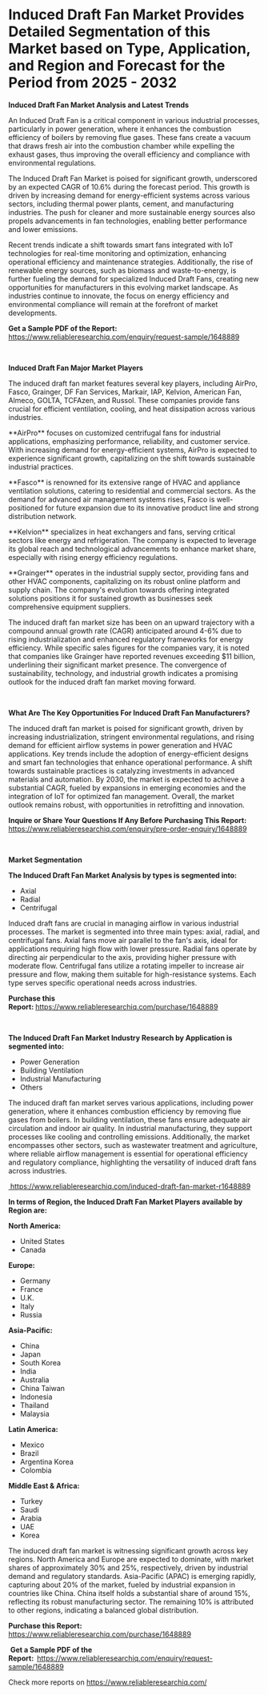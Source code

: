 <p><h1>Induced Draft Fan Market Provides Detailed Segmentation of this Market based on Type, Application, and Region and Forecast for the Period from 2025 - 2032</h1></p><p><strong>Induced Draft Fan Market Analysis and Latest Trends</strong></p>
<p><p>An Induced Draft Fan is a critical component in various industrial processes, particularly in power generation, where it enhances the combustion efficiency of boilers by removing flue gases. These fans create a vacuum that draws fresh air into the combustion chamber while expelling the exhaust gases, thus improving the overall efficiency and compliance with environmental regulations.</p><p>The Induced Draft Fan Market is poised for significant growth, underscored by an expected CAGR of 10.6% during the forecast period. This growth is driven by increasing demand for energy-efficient systems across various sectors, including thermal power plants, cement, and manufacturing industries. The push for cleaner and more sustainable energy sources also propels advancements in fan technologies, enabling better performance and lower emissions.</p><p>Recent trends indicate a shift towards smart fans integrated with IoT technologies for real-time monitoring and optimization, enhancing operational efficiency and maintenance strategies. Additionally, the rise of renewable energy sources, such as biomass and waste-to-energy, is further fueling the demand for specialized Induced Draft Fans, creating new opportunities for manufacturers in this evolving market landscape. As industries continue to innovate, the focus on energy efficiency and environmental compliance will remain at the forefront of market developments.</p></p>
<p><strong>Get a Sample PDF of the Report:&nbsp;</strong> <a href="https://www.reliableresearchiq.com/enquiry/request-sample/1648889?utm_campaign=3068&utm_medium=2&utm_source=Github&utm_content=ia&utm_term=09042025&utm_id=induced-draft-fan">https://www.reliableresearchiq.com/enquiry/request-sample/1648889</a></p>
<p>&nbsp;</p>
<p><strong>Induced Draft Fan Major Market Players</strong></p>
<p><p>The induced draft fan market features several key players, including AirPro, Fasco, Grainger, DF Fan Services, Markair, IAP, Kelvion, American Fan, Almeco, GOLTA, TCFAzen, and Russol. These companies provide fans crucial for efficient ventilation, cooling, and heat dissipation across various industries.</p><p>**AirPro** focuses on customized centrifugal fans for industrial applications, emphasizing performance, reliability, and customer service. With increasing demand for energy-efficient systems, AirPro is expected to experience significant growth, capitalizing on the shift towards sustainable industrial practices.</p><p>**Fasco** is renowned for its extensive range of HVAC and appliance ventilation solutions, catering to residential and commercial sectors. As the demand for advanced air management systems rises, Fasco is well-positioned for future expansion due to its innovative product line and strong distribution network.</p><p>**Kelvion** specializes in heat exchangers and fans, serving critical sectors like energy and refrigeration. The company is expected to leverage its global reach and technological advancements to enhance market share, especially with rising energy efficiency regulations.</p><p>**Grainger** operates in the industrial supply sector, providing fans and other HVAC components, capitalizing on its robust online platform and supply chain. The company's evolution towards offering integrated solutions positions it for sustained growth as businesses seek comprehensive equipment suppliers.</p><p>The induced draft fan market size has been on an upward trajectory with a compound annual growth rate (CAGR) anticipated around 4-6% due to rising industrialization and enhanced regulatory frameworks for energy efficiency. While specific sales figures for the companies vary, it is noted that companies like Grainger have reported revenues exceeding $11 billion, underlining their significant market presence. The convergence of sustainability, technology, and industrial growth indicates a promising outlook for the induced draft fan market moving forward.</p></p>
<p>&nbsp;</p>
<p><strong>What Are The Key Opportunities For Induced Draft Fan Manufacturers?</strong></p>
<p><p>The induced draft fan market is poised for significant growth, driven by increasing industrialization, stringent environmental regulations, and rising demand for efficient airflow systems in power generation and HVAC applications. Key trends include the adoption of energy-efficient designs and smart fan technologies that enhance operational performance. A shift towards sustainable practices is catalyzing investments in advanced materials and automation. By 2030, the market is expected to achieve a substantial CAGR, fueled by expansions in emerging economies and the integration of IoT for optimized fan management. Overall, the market outlook remains robust, with opportunities in retrofitting and innovation.</p></p>
<p><strong>Inquire or Share Your Questions If Any Before Purchasing This Report:</strong> <a href="https://www.reliableresearchiq.com/enquiry/pre-order-enquiry/1648889?utm_campaign=3068&utm_medium=2&utm_source=Github&utm_content=ia&utm_term=09042025&utm_id=induced-draft-fan">https://www.reliableresearchiq.com/enquiry/pre-order-enquiry/1648889</a></p>
<p>&nbsp;</p>
<p><strong>Market Segmentation</strong></p>
<p><strong>The Induced Draft Fan Market Analysis by types is segmented into:</strong></p>
<p><ul><li>Axial</li><li>Radial</li><li>Centrifugal</li></ul></p>
<p><p>Induced draft fans are crucial in managing airflow in various industrial processes. The market is segmented into three main types: axial, radial, and centrifugal fans. Axial fans move air parallel to the fan's axis, ideal for applications requiring high flow with lower pressure. Radial fans operate by directing air perpendicular to the axis, providing higher pressure with moderate flow. Centrifugal fans utilize a rotating impeller to increase air pressure and flow, making them suitable for high-resistance systems. Each type serves specific operational needs across industries.</p></p>
<p><strong>Purchase this Report:&nbsp;</strong><a href="https://www.reliableresearchiq.com/purchase/1648889?utm_campaign=3068&utm_medium=2&utm_source=Github&utm_content=ia&utm_term=09042025&utm_id=induced-draft-fan">https://www.reliableresearchiq.com/purchase/1648889</a></p>
<p>&nbsp;</p>
<p><strong>The Induced Draft Fan Market Industry Research by Application is segmented into:</strong></p>
<p><ul><li>Power Generation</li><li>Building Ventilation</li><li>Industrial Manufacturing</li><li>Others</li></ul></p>
<p><p>The induced draft fan market serves various applications, including power generation, where it enhances combustion efficiency by removing flue gases from boilers. In building ventilation, these fans ensure adequate air circulation and indoor air quality. In industrial manufacturing, they support processes like cooling and controlling emissions. Additionally, the market encompasses other sectors, such as wastewater treatment and agriculture, where reliable airflow management is essential for operational efficiency and regulatory compliance, highlighting the versatility of induced draft fans across industries.</p></p>
<p><a href="https://www.reliableresearchiq.com/induced-draft-fan-market-r1648889?utm_campaign=3068&utm_medium=2&utm_source=Github&utm_content=ia&utm_term=09042025&utm_id=induced-draft-fan">&nbsp;https://www.reliableresearchiq.com/induced-draft-fan-market-r1648889</a></p>
<p><strong>In terms of Region, the Induced Draft Fan Market Players available by Region are:</strong></p>
<p>
    <p> <strong> North America: </strong>
        <ul>
            <li>United States</li>
            <li>Canada</li>
        </ul>
        </p> 
    <p> <strong> Europe: </strong>
        <ul>
            <li>Germany</li>
            <li>France</li>
            <li>U.K.</li>
            <li>Italy</li>
            <li>Russia</li>
        </ul>
        </p> 
    <p> <strong> Asia-Pacific: </strong>
        <ul>
            <li>China</li>
            <li>Japan</li>
            <li>South Korea</li>
            <li>India</li>
            <li>Australia</li>
            <li>China Taiwan</li>
            <li>Indonesia</li>
            <li>Thailand</li>
            <li>Malaysia</li>
        </ul>
        </p> 
    <p> <strong> Latin America: </strong>
        <ul>
            <li>Mexico</li>
            <li>Brazil</li>
            <li>Argentina Korea</li>
            <li>Colombia</li>
        </ul>
        </p> 
    <p> <strong> Middle East & Africa: </strong>
        <ul>
            <li>Turkey</li>
            <li>Saudi</li>
            <li>Arabia</li>
            <li>UAE</li>
            <li>Korea</li>
        </ul>
    </p>
    </p>
<p><p>The induced draft fan market is witnessing significant growth across key regions. North America and Europe are expected to dominate, with market shares of approximately 30% and 25%, respectively, driven by industrial demand and regulatory standards. Asia-Pacific (APAC) is emerging rapidly, capturing about 20% of the market, fueled by industrial expansion in countries like China. China itself holds a substantial share of around 15%, reflecting its robust manufacturing sector. The remaining 10% is attributed to other regions, indicating a balanced global distribution.</p></p>
<p><strong>Purchase this Report: </strong><a href="https://www.reliableresearchiq.com/purchase/1648889?utm_campaign=3068&utm_medium=2&utm_source=Github&utm_content=ia&utm_term=09042025&utm_id=induced-draft-fan">https://www.reliableresearchiq.com/purchase/1648889</a></p>
<p>&nbsp;<strong>Get a Sample PDF of the Report:&nbsp;&nbsp;</strong><a href="https://www.reliableresearchiq.com/enquiry/request-sample/1648889?utm_campaign=3068&utm_medium=2&utm_source=Github&utm_content=ia&utm_term=09042025&utm_id=induced-draft-fan">https://www.reliableresearchiq.com/enquiry/request-sample/1648889</a></p>
<p><strong></strong></p>
<p>Check more reports on <a href="https://www.reliableresearchiq.com/?utm_campaign=3068&utm_medium=2&utm_source=Github&utm_content=ia&utm_term=09042025&utm_id=induced-draft-fan">https://www.reliableresearchiq.com/</a></p>